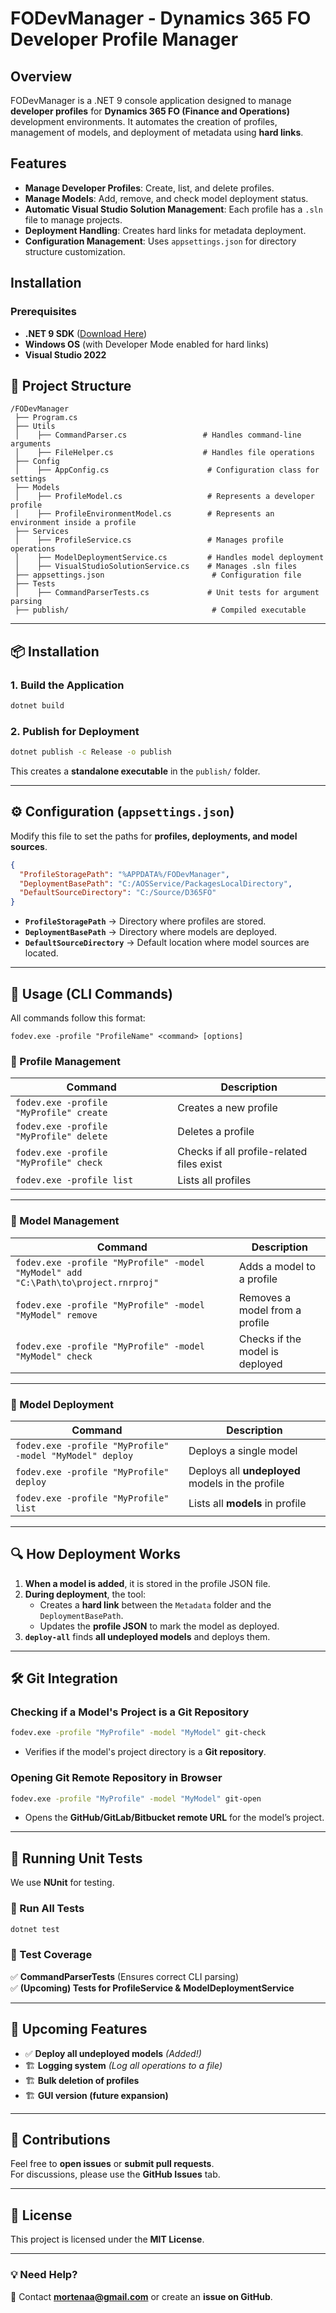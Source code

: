 ﻿# FODevManager - Dynamics 365 FO Developer Profile Manager

## Overview

FODevManager is a .NET 9 console application designed to manage **developer profiles** for **Dynamics 365 FO (Finance and Operations)** development environments. It automates the creation of profiles, management of models, and deployment of metadata using **hard links**.

## Features

- **Manage Developer Profiles**: Create, list, and delete profiles.
- **Manage Models**: Add, remove, and check model deployment status.
- **Automatic Visual Studio Solution Management**: Each profile has a `.sln` file to manage projects.
- **Deployment Handling**: Creates hard links for metadata deployment.
- **Configuration Management**: Uses `appsettings.json` for directory structure customization.

## Installation

### Prerequisites

- **.NET 9 SDK** ([Download Here](https://dotnet.microsoft.com/en-us/download/dotnet/9.0))
- **Windows OS** (with Developer Mode enabled for hard links)
- **Visual Studio 2022**


## **📂 Project Structure**
```
/FODevManager
 ├── Program.cs
 ├── Utils
 │    ├── CommandParser.cs                 # Handles command-line arguments
 │    ├── FileHelper.cs                    # Handles file operations
 ├── Config
 │    ├── AppConfig.cs                      # Configuration class for settings
 ├── Models
 │    ├── ProfileModel.cs                   # Represents a developer profile
 │    ├── ProfileEnvironmentModel.cs        # Represents an environment inside a profile
 ├── Services
 │    ├── ProfileService.cs                 # Manages profile operations
 │    ├── ModelDeploymentService.cs         # Handles model deployment
 │    ├── VisualStudioSolutionService.cs    # Manages .sln files
 ├── appsettings.json                        # Configuration file
 ├── Tests
 │    ├── CommandParserTests.cs             # Unit tests for argument parsing
 ├── publish/                                # Compiled executable
```

---

## **📦 Installation**
### **1. Build the Application**
```sh
dotnet build
```

### **2. Publish for Deployment**
```sh
dotnet publish -c Release -o publish
```
This creates a **standalone executable** in the `publish/` folder.

---

## **⚙ Configuration (`appsettings.json`)**
Modify this file to set the paths for **profiles, deployments, and model sources**.

```json
{
  "ProfileStoragePath": "%APPDATA%/FODevManager",
  "DeploymentBasePath": "C:/AOSService/PackagesLocalDirectory",
  "DefaultSourceDirectory": "C:/Source/D365FO"
}
```
- **`ProfileStoragePath`** → Directory where profiles are stored.  
- **`DeploymentBasePath`** → Directory where models are deployed.  
- **`DefaultSourceDirectory`** → Default location where model sources are located.

---

## **🚀 Usage (CLI Commands)**
All commands follow this format:
```
fodev.exe -profile "ProfileName" <command> [options]
```

### **📌 Profile Management**
| **Command** | **Description** |
|------------|----------------|
| `fodev.exe -profile "MyProfile" create` | Creates a new profile |
| `fodev.exe -profile "MyProfile" delete` | Deletes a profile |
| `fodev.exe -profile "MyProfile" check` | Checks if all profile-related files exist |
| `fodev.exe -profile list` | Lists all profiles |

---

### **📌 Model Management**
| **Command** | **Description** |
|------------|----------------|
| `fodev.exe -profile "MyProfile" -model "MyModel" add "C:\Path\to\project.rnrproj"` | Adds a model to a profile |
| `fodev.exe -profile "MyProfile" -model "MyModel" remove` | Removes a model from a profile |
| `fodev.exe -profile "MyProfile" -model "MyModel" check` | Checks if the model is deployed |

---

### **📌 Model Deployment**
| **Command** | **Description** |
|------------|----------------|
| `fodev.exe -profile "MyProfile" -model "MyModel" deploy` | Deploys a single model |
| `fodev.exe -profile "MyProfile" deploy` | Deploys all **undeployed** models in the profile |
| `fodev.exe -profile "MyProfile" list` | Lists all **models** in profile |

---

## **🔍 How Deployment Works**
1. **When a model is added**, it is stored in the profile JSON file.
2. **During deployment**, the tool:
   - Creates a **hard link** between the `Metadata` folder and the `DeploymentBasePath`.
   - Updates the **profile JSON** to mark the model as deployed.
3. **`deploy-all`** finds **all undeployed models** and deploys them.

---

## **🛠 Git Integration**
### **Checking if a Model's Project is a Git Repository**
```sh
fodev.exe -profile "MyProfile" -model "MyModel" git-check
```
- Verifies if the model's project directory is a **Git repository**.

### **Opening Git Remote Repository in Browser**
```sh
fodev.exe -profile "MyProfile" -model "MyModel" git-open
```
- Opens the **GitHub/GitLab/Bitbucket remote URL** for the model’s project.

---


## **🧪 Running Unit Tests**
We use **NUnit** for testing.
	
### **📌 Run All Tests**
```sh
dotnet test
```

### **📌 Test Coverage**
✅ **CommandParserTests** (Ensures correct CLI parsing)  
✅ **(Upcoming) Tests for ProfileService & ModelDeploymentService**

---

## **📌 Upcoming Features**
- ✅ **Deploy all undeployed models** *(Added!)*
- 🏗 **Logging system** *(Log all operations to a file)*
- 🏗 **Bulk deletion of profiles**
- 🏗 **GUI version (future expansion)**

---

## **🤝 Contributions**
Feel free to **open issues** or **submit pull requests**.  
For discussions, please use the **GitHub Issues** tab.

---

## **📜 License**
This project is licensed under the **MIT License**.

---

### **💡 Need Help?**
📧 Contact **mortenaa@gmail.com** or create an **issue on GitHub**.